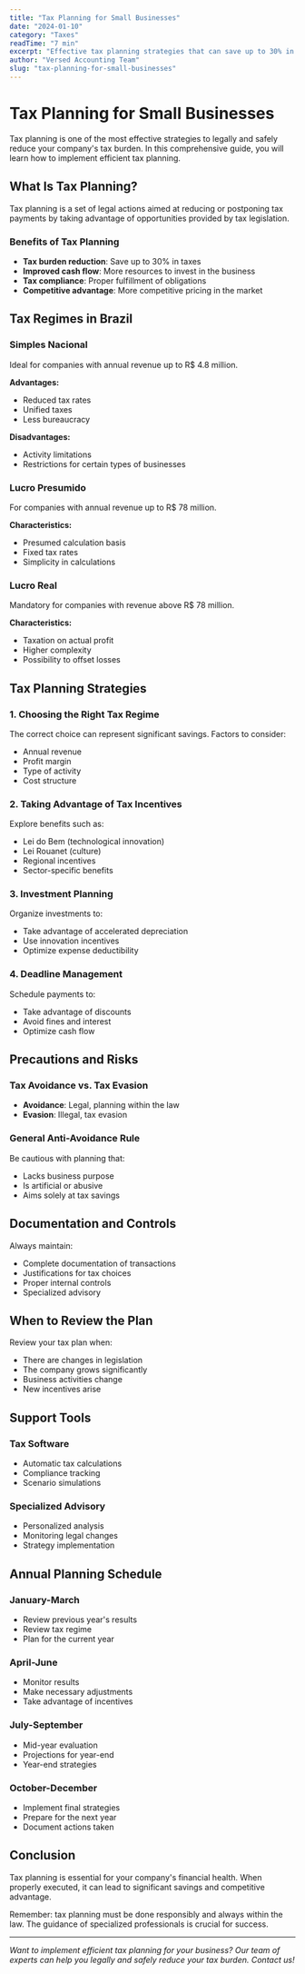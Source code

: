 ```yaml
---
title: "Tax Planning for Small Businesses"
date: "2024-01-10"
category: "Taxes"
readTime: "7 min"
excerpt: "Effective tax planning strategies that can save up to 30% in taxes for your business."
author: "Versed Accounting Team"
slug: "tax-planning-for-small-businesses"
---
```


# Tax Planning for Small Businesses

Tax planning is one of the most effective strategies to legally and safely reduce your company's tax burden. In this comprehensive guide, you will learn how to implement efficient tax planning.

## What Is Tax Planning?

Tax planning is a set of legal actions aimed at reducing or postponing tax payments by taking advantage of opportunities provided by tax legislation.

### Benefits of Tax Planning

- **Tax burden reduction**: Save up to 30% in taxes
- **Improved cash flow**: More resources to invest in the business
- **Tax compliance**: Proper fulfillment of obligations
- **Competitive advantage**: More competitive pricing in the market

## Tax Regimes in Brazil

### Simples Nacional
Ideal for companies with annual revenue up to R$ 4.8 million.

**Advantages:**
- Reduced tax rates
- Unified taxes
- Less bureaucracy

**Disadvantages:**
- Activity limitations
- Restrictions for certain types of businesses

### Lucro Presumido
For companies with annual revenue up to R$ 78 million.

**Characteristics:**
- Presumed calculation basis
- Fixed tax rates
- Simplicity in calculations

### Lucro Real
Mandatory for companies with revenue above R$ 78 million.

**Characteristics:**
- Taxation on actual profit
- Higher complexity
- Possibility to offset losses

## Tax Planning Strategies

### 1. Choosing the Right Tax Regime

The correct choice can represent significant savings. Factors to consider:
- Annual revenue
- Profit margin
- Type of activity
- Cost structure

### 2. Taking Advantage of Tax Incentives

Explore benefits such as:
- Lei do Bem (technological innovation)
- Lei Rouanet (culture)
- Regional incentives
- Sector-specific benefits

### 3. Investment Planning

Organize investments to:
- Take advantage of accelerated depreciation
- Use innovation incentives
- Optimize expense deductibility

### 4. Deadline Management

Schedule payments to:
- Take advantage of discounts
- Avoid fines and interest
- Optimize cash flow

## Precautions and Risks

### Tax Avoidance vs. Tax Evasion

- **Avoidance**: Legal, planning within the law
- **Evasion**: Illegal, tax evasion

### General Anti-Avoidance Rule

Be cautious with planning that:
- Lacks business purpose
- Is artificial or abusive
- Aims solely at tax savings

## Documentation and Controls

Always maintain:
- Complete documentation of transactions
- Justifications for tax choices
- Proper internal controls
- Specialized advisory

## When to Review the Plan

Review your tax plan when:
- There are changes in legislation
- The company grows significantly
- Business activities change
- New incentives arise

## Support Tools

### Tax Software
- Automatic tax calculations
- Compliance tracking
- Scenario simulations

### Specialized Advisory
- Personalized analysis
- Monitoring legal changes
- Strategy implementation

## Annual Planning Schedule

### January-March
- Review previous year's results
- Review tax regime
- Plan for the current year

### April-June
- Monitor results
- Make necessary adjustments
- Take advantage of incentives

### July-September
- Mid-year evaluation
- Projections for year-end
- Year-end strategies

### October-December
- Implement final strategies
- Prepare for the next year
- Document actions taken

## Conclusion

Tax planning is essential for your company's financial health. When properly executed, it can lead to significant savings and competitive advantage.

Remember: tax planning must be done responsibly and always within the law. The guidance of specialized professionals is crucial for success.

---

*Want to implement efficient tax planning for your business? Our team of experts can help you legally and safely reduce your tax burden. Contact us!*